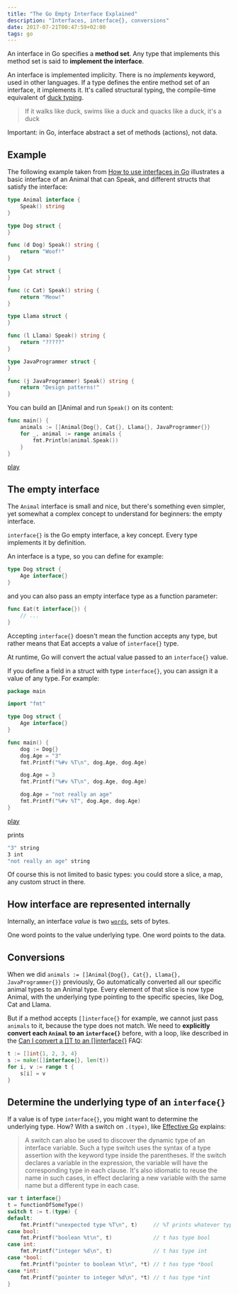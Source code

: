 ```yaml
---
title: "The Go Empty Interface Explained"
description: "Interfaces, interface{}, conversions"
date: 2017-07-21T00:47:59+02:00
tags: go
---
```


An interface in Go specifies a **method set**. Any type that implements this method set is said to **implement the interface**.

An interface is implemented implicity. There is no _implements_ keyword, used in other languages. If a type defines the entire method set of an interface, it implements it. It's called structural typing, the compile-time equivalent of [duck typing](https://en.wikipedia.org/wiki/Duck_typing).

> If it walks like duck, swims like a duck and quacks like a duck, it's a duck

Important: in Go, interface abstract a set of methods (actions), not data.

## Example

The following example taken from [How to use interfaces in Go](http://jordanorelli.com/post/32665860244/how-to-use-interfaces-in-go) illustrates a basic interface of an Animal that can Speak, and different structs that satisfy the interface:

```go
type Animal interface {
    Speak() string
}

type Dog struct {
}

func (d Dog) Speak() string {
    return "Woof!"
}

type Cat struct {
}

func (c Cat) Speak() string {
    return "Meow!"
}

type Llama struct {
}

func (l Llama) Speak() string {
    return "?????"
}

type JavaProgrammer struct {
}

func (j JavaProgrammer) Speak() string {
    return "Design patterns!"
}
```

You can build an []Animal and run `Speak()` on its content:

```go
func main() {
    animals := []Animal{Dog{}, Cat{}, Llama{}, JavaProgrammer{}}
    for _, animal := range animals {
        fmt.Println(animal.Speak())
    }
}
```

[play](https://play.golang.org/p/yGTd4MtgD5)

## The empty interface

The `Animal` interface is small and nice, but there's something even simpler, yet somewhat a complex concept to understand for beginners: the empty interface.

`interface{}` is the Go empty interface, a key concept. Every type implements it by definition.

An interface is a type, so you can define for example:

```go
type Dog struct {
    Age interface{}
}
```

and you can also pass an empty interface type as a function parameter:

```go
func Eat(t interface{}) {
    // ...
}
```

Accepting `interface{}` doesn't mean the function accepts any type, but rather means that Eat accepts a value of `interface{}` type.

At runtime, Go will convert the actual value passed to an `interface{}` value.

If you define a field in a struct with type `interface{}`, you can assign it a value of any type. For example:

```go
package main

import "fmt"

type Dog struct {
    Age interface{}
}

func main() {
    dog := Dog{}
    dog.Age = "3"
    fmt.Printf("%#v %T\n", dog.Age, dog.Age)

    dog.Age = 3
    fmt.Printf("%#v %T\n", dog.Age, dog.Age)

    dog.Age = "not really an age"
    fmt.Printf("%#v %T", dog.Age, dog.Age)
}
```

[play](https://play.golang.org/p/D57Zdnf9Ik)

prints

```sh
"3" string
3 int
"not really an age" string
```

Of course this is not limited to basic types: you could store a slice, a map, any custom struct in there.

## How interface are represented internally

Internally, an interface _value_ is two [`words`](https://en.wikipedia.org/wiki/Word_(computer_architecture)), sets of bytes.

One word points to the value underlying type.
One word points to the data.

## Conversions

When we did `animals := []Animal{Dog{}, Cat{}, Llama{}, JavaProgrammer{}}` previously, Go automatically converted all our specific animal types to an Animal type. Every element of that slice is now type Animal, with the underlying type pointing to the specific species, like Dog, Cat and Llama.

But if a method accepts `[]interface{}` for example, we cannot just pass `animals` to it, because the type does not match. We need to **explicitly convert each `Animal` to an `interface{}`** before, with a loop, like described in the [Can I convert a []T to an []interface{}](https://golang.org/doc/faq#convert_slice_of_interface) FAQ:

```go
t := []int{1, 2, 3, 4}
s := make([]interface{}, len(t))
for i, v := range t {
    s[i] = v
}
```

## Determine the underlying type of an `interface{}`

If a value is of type `interface{}`, you might want to determine the underlying type. How? With a switch on `.(type)`, like [Effective Go](https://golang.org/doc/effective_go.html#type_switch) explains:

> A switch can also be used to discover the dynamic type of an interface variable. Such a type switch uses the syntax of a type assertion with the keyword type inside the parentheses. If the switch declares a variable in the expression, the variable will have the corresponding type in each clause. It's also idiomatic to reuse the name in such cases, in effect declaring a new variable with the same name but a different type in each case.

```go
var t interface{}
t = functionOfSomeType()
switch t := t.(type) {
default:
    fmt.Printf("unexpected type %T\n", t)     // %T prints whatever type t has
case bool:
    fmt.Printf("boolean %t\n", t)             // t has type bool
case int:
    fmt.Printf("integer %d\n", t)             // t has type int
case *bool:
    fmt.Printf("pointer to boolean %t\n", *t) // t has type *bool
case *int:
    fmt.Printf("pointer to integer %d\n", *t) // t has type *int
}
```

